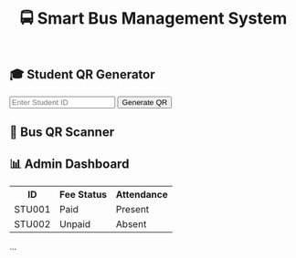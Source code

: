 <!DOCTYPE html>
<html lang="en">
<head>
  <meta charset="UTF-8" />
  <meta name="viewport" content="width=device-width, initial-scale=1.0" />
  <title>Smart Bus Management System</title>
  <link rel="stylesheet" href="style.css" />
  <script src="https://cdn.jsdelivr.net/npm/qrcodejs/qrcode.min.js"></script>
  <script src="https://unpkg.com/html5-qrcode"></script>
</head>
<body>
  <header>
    <h1>🚍 Smart Bus Management System</h1>
  </header>

  <section class="qr-section">
    <h2>🎓 Student QR Generator</h2>
    <input type="text" id="student-id" placeholder="Enter Student ID" />
    <button onclick="generateQR()">Generate QR</button>
    <div id="qrcode"></div>
  </section>

  <section class="scanner-section">
    <h2>🚌 Bus QR Scanner</h2>
    <div id="reader" style="width:300px;"></div>
    <div id="scan-result"></div>
  </section>

  <section class="dashboard-section">
    <h2>📊 Admin Dashboard</h2>
    <table>
      <tr><th>ID</th><th>Fee Status</th><th>Attendance</th></tr>
      <tr><td>STU001</td><td>Paid</td><td>Present</td></tr>
      <tr><td>STU002</td><td>Unpaid</td><td>Absent</td></tr>
    </table>
  </section>

  <script src="script.js"></script>
  <link rel="stylesheet" href="style.css" />
...
<script src="script.js"></script>
</body>
</html>
